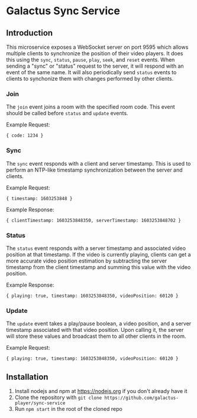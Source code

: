 # Galactus Sync Service
## Introduction
This microservice exposes a WebSocket server on port 9595 which allows multiple clients to synchronize the position of their video players.
It does this using the `sync`, `status`, `pause`, `play`, `seek`, and `reset` events. When sending a "sync" or "status" request to the server, it will
respond with an event of the same name. It will also periodically send `status` events to clients to synchonize them with changes performed by other clients.


### Join
The `join` event joins a room with the specified room code.
This event should be called before `status` and `update` events.

Example Request:
```JS
{ code: 1234 }
```


### Sync
The `sync` event responds with a client and server timestamp. This is used to perform an NTP-like timestamp synchronization between the server and clients.

Example Request:
```JS
{ timestamp: 1603253848 }
```

Example Response:
```JS
{ clientTimestamp: 1603253848350, serverTimestamp: 1603253848702 }
```


### Status
The `status` event responds with a server timestamp and associated video position at that timestamp.
If the video is currently playing, clients can get a more accurate video position estimation
by subtracting the server timestamp from the client timestamp and summing this value with the video position.

Example Response:
```JS
{ playing: true, timestamp: 1603253848350, videoPosition: 60120 }
```


### Update
The `update` event takes a play/pause boolean, a video position, and a server timestamp associated with that video position.
Upon calling it, the server will store these values and broadcast them to all other clients in the room.

Example Request:
```JS
{ playing: true, timestamp: 1603253848350, videoPosition: 60120 }
```


## Installation

 1. Install nodejs and npm at https://nodejs.org if you don't already have it
 2. Clone the repository with `git clone https://github.com/galactus-player/sync-service`
 3. Run `npm start` in the root of the cloned repo

